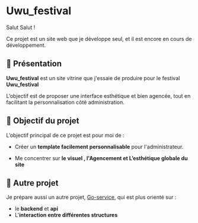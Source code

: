 # Uwu_festival

Salut Salut !

Ce projet est un site web que je développe seul, et il est encore en cours de développement.

## 🚀 Présentation

**Uwu_festival** est un site vitrine que j'essaie de produire pour le festival **Uwu_festival**

L’objectif est de proposer une interface esthétique et bien agencée, tout en facilitant la personnalisation côté administration.

## 🎯 Objectif du projet

L’objectif principal de ce projet est pour moi de :

+ Créer un **template facilement personnalisable** pour l'administrateur.

+ Me concentrer sur **le visuel , l'Agencement et L’esthétique globale du site**

## 🎨 Autre projet

Je prépare aussi un autre projet, [Go-service](https://github.com/killerlick/go-service), qui est plus orienté sur :

+ le **backend** et **api**
+ L'**interaction entre différentes structures**
